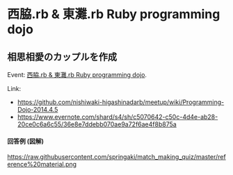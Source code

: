 西脇.rb & 東灘.rb Ruby programming dojo
=================



## 相思相愛のカップルを作成

Event: [西脇.rb & 東灘.rb Ruby programming dojo](http://nishiwaki-higashinadarb.doorkeeper.jp/events/10097).

Link: 
* https://github.com/nishiwaki-higashinadarb/meetup/wiki/Programming-Dojo-2014.4.5
* https://www.evernote.com/shard/s4/sh/c5070642-c50c-4d4e-ab28-20ce0c6a6c55/36e8e7ddebb070ae9a72f6ae4f8b875a

#### 回答例 (図解)

https://raw.githubusercontent.com/springaki/match_making_quiz/master/reference%20material.png
